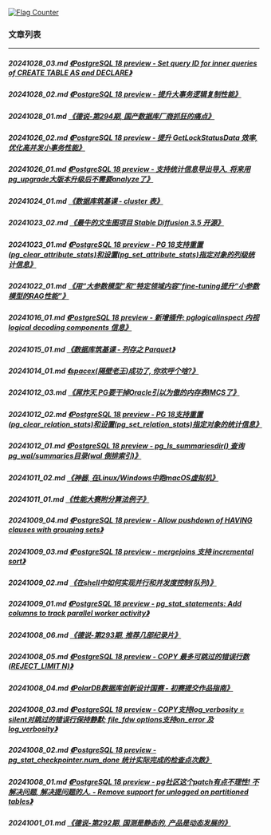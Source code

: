 <a rel="nofollow" href="http://info.flagcounter.com/h9V1"  ><img src="http://s03.flagcounter.com/count/h9V1/bg_FFFFFF/txt_000000/border_CCCCCC/columns_2/maxflags_12/viewers_0/labels_0/pageviews_0/flags_0/"  alt="Flag Counter"  border="0"  ></a>  
  
### 文章列表  
----  
##### 20241028_03.md   [《PostgreSQL 18 preview - Set query ID for inner queries of CREATE TABLE AS and DECLARE》](20241028_03.md)  
##### 20241028_02.md   [《PostgreSQL 18 preview - 提升大事务逻辑复制性能》](20241028_02.md)  
##### 20241028_01.md   [《德说-第294期, 国产数据库厂商抓狂的痛点》](20241028_01.md)  
##### 20241026_02.md   [《PostgreSQL 18 preview - 提升 GetLockStatusData 效率, 优化高并发小事务性能》](20241026_02.md)  
##### 20241026_01.md   [《PostgreSQL 18 preview - 支持统计信息导出导入, 将来用pg_upgrade大版本升级后不需要analyze了》](20241026_01.md)  
##### 20241024_01.md   [《数据库筑基课 - cluster 表》](20241024_01.md)  
##### 20241023_02.md   [《最牛的文生图项目 Stable Diffusion 3.5 开源》](20241023_02.md)  
##### 20241023_01.md   [《PostgreSQL 18 preview - PG 18支持重置(pg_clear_attribute_stats)和设置(pg_set_attribute_stats)指定对象的列级统计信息》](20241023_01.md)  
##### 20241022_01.md   [《用“大参数模型”和“特定领域内容”fine-tuning提升“小参数模型的RAG性能”》](20241022_01.md)  
##### 20241016_01.md   [《PostgreSQL 18 preview - 新增插件: pglogicalinspect 内视 logical decoding components 信息》](20241016_01.md)  
##### 20241015_01.md   [《数据库筑基课 - 列存之 Parquet》](20241015_01.md)  
##### 20241014_01.md   [《spacex(隔壁老王)成功了, 你欢呼个啥?》](20241014_01.md)  
##### 20241012_03.md   [《屌炸天,PG要干掉Oracle引以为傲的内存表IMCS了》](20241012_03.md)  
##### 20241012_02.md   [《PostgreSQL 18 preview - PG 18支持重置(pg_clear_relation_stats)和设置(pg_set_relation_stats)指定对象的统计信息》](20241012_02.md)  
##### 20241012_01.md   [《PostgreSQL 18 preview - pg_ls_summariesdir() 查询 pg_wal/summaries目录(wal 倒排索引)》](20241012_01.md)  
##### 20241011_02.md   [《神器, 在Linux/Windows中跑macOS虚拟机》](20241011_02.md)  
##### 20241011_01.md   [《性能大赛附分算法例子》](20241011_01.md)  
##### 20241009_04.md   [《PostgreSQL 18 preview - Allow pushdown of HAVING clauses with grouping sets》](20241009_04.md)  
##### 20241009_03.md   [《PostgreSQL 18 preview - mergejoins 支持 incremental sort》](20241009_03.md)  
##### 20241009_02.md   [《在shell中如何实现并行和并发度控制(队列)》](20241009_02.md)  
##### 20241009_01.md   [《PostgreSQL 18 preview - pg_stat_statements: Add columns to track parallel worker activity》](20241009_01.md)  
##### 20241008_06.md   [《德说-第293期, 推荐几部纪录片》](20241008_06.md)  
##### 20241008_05.md   [《PostgreSQL 18 preview - COPY 最多可跳过的错误行数(REJECT_LIMIT N)》](20241008_05.md)  
##### 20241008_04.md   [《PolarDB数据库创新设计国赛 - 初赛提交作品指南》](20241008_04.md)  
##### 20241008_03.md   [《PostgreSQL 18 preview - COPY支持log_verbosity = silent对跳过的错误行保持静默; file_fdw options支持on_error 及 log_verbosity》](20241008_03.md)  
##### 20241008_02.md   [《PostgreSQL 18 preview - pg_stat_checkpointer.num_done 统计实际完成的检查点次数》](20241008_02.md)  
##### 20241008_01.md   [《PostgreSQL 18 preview - pg社区这个patch有点不理性! 不解决问题, 解决提问题的人. - Remove support for unlogged on partitioned tables》](20241008_01.md)  
##### 20241001_01.md   [《德说-第292期, 国测是静态的, 产品是动态发展的》](20241001_01.md)  
